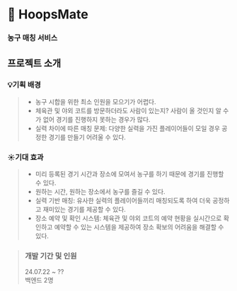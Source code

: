 # 🏀 HoopsMate
### 농구 매칭 서비스

## 프로젝트 소개

### 💡기획 배경
>  - 농구 시합을 위한 최소 인원을 모으기가 어렵다.
>  - 체육관 및 야외 코트를 방문하더라도 사람이 있는지? 사람이 올 것인지 알 수가 없어 
    경기를 진행하지 못하는 경우가 많다.
>  - 실력 차이에 따른 매칭 문제: 다양한 실력을 가진 플레이어들이 모일 경우 공정한 경기를  만들기 어려울 수 있다.
> 

### ☀️기대 효과
> - 미리 등록된 경기 시간과 장소에 모여서 농구를 하기 때문에 경기를 진행할 수 있다.
> - 원하는 시간, 원하는 장소에서 농구를 즐길 수 있다.
> - 실력 기반 매칭: 유사한 실력의 플레이어들끼리 매칭되도록 하여 더욱 공정하고 재미있는 경기를 제공할 수 있다.
> - 장소 예약 및 확인 시스템: 체육관 및 야외 코트의 예약 현황을 실시간으로 확인하고 예약할 수 있는 시스템을 제공하여 장소 확보의 어려움을 해결할 수 있다.

> ### 개발 기간 및 인원
> 24.07.22 ~ ?? \
> 백엔드 2명
